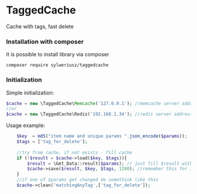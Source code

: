 TaggedCache
==============
Cache with tags, fast delete

### Installation with composer
It is possible to install library via composer
```
composer require sylweriusz/taggedcache
```

### Initialization
Simple initialization:
```php
$cache = new \TaggedCache\Memcache('127.0.0.1'); //memcache server address
//or
$cache = new \TaggedCache\Redis('192.168.1.34'); //redis server address
```

Usage example: 
```php
    $key  = md5("item name and unique params ".json_encode($params));
    $tags = ['tag_for_delete'];
    
    //try from cache, if not exists - fill cache
    if (!$result = $cache->load($key, $tags)){
        $result = \Get_Data::result($params); // just fill $result with computed data
        $cache->save($result, $key, $tags, 1200); //remember this for 1200 sec
    }
    //if one of $params get changed do somethink like this
    $cache->clean('matchingAnyTag',['tag_for_delete']);
```
